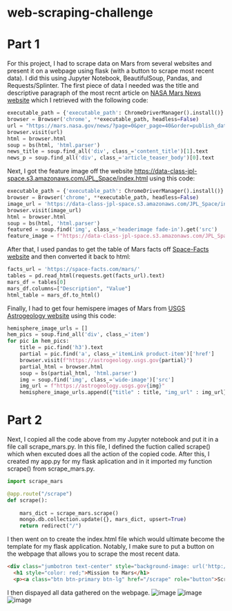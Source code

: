 # web-scraping-challenge

# Part 1
For this project, I had to scrape data on Mars from several websites and present it on a webpage using flask (with a button to scrape most recent data). I did this using Jupyter Notebook, BeautifulSoup, Pandas, and Requests/Splinter. 
The first piece of data I needed was the title and descriptive paragraph of the most recnt article on [NASA Mars News website](https://mars.nasa.gov/news/) which I retrieved with the following code: 
```python
executable_path = {'executable_path': ChromeDriverManager().install()}
browser = Browser('chrome', **executable_path, headless=False)
url = "https://mars.nasa.gov/news/?page=0&per_page=40&order=publish_date+desc%2Ccreated_at+desc&search=&category=19%2C165%2C184%2C204&blank_scope=Latest"
browser.visit(url)
html = browser.html
soup = bs(html, 'html.parser')
news_title = soup.find_all('div', class_='content_title')[1].text
news_p = soup.find_all('div', class_='article_teaser_body')[0].text
```
Next, I got the feature image off the website <https://data-class-jpl-space.s3.amazonaws.com/JPL_Space/index.html> using this code:
```python
executable_path = {'executable_path': ChromeDriverManager().install()}
browser = Browser('chrome', **executable_path, headless=False)
image_url = 'https://data-class-jpl-space.s3.amazonaws.com/JPL_Space/index.html'
browser.visit(image_url)
html = browser.html
soup = bs(html, 'html.parser')
featured = soup.find('img', class_='headerimage fade-in').get('src')
feature_image = f"https://data-class-jpl-space.s3.amazonaws.com/JPL_Space/{featured}"
```
After that, I used pandas to get the table of Mars facts off [Space-Facts website](https://space-facts.com/mars/) and then converted it back to html:
```python
facts_url = 'https://space-facts.com/mars/'
tables = pd.read_html(requests.get(facts_url).text)
mars_df = tables[0]
mars_df.columns=["Description", "Value"]
html_table = mars_df.to_html()
```
Finally, I had to get four hemispere images of Mars from [USGS Astrogeology website](https://astrogeology.usgs.gov/search/results?q=hemisphere+enhanced&k1=target&v1=Mars) using this code:
```python
hemisphere_image_urls = []
hem_pics = soup.find_all('div', class_='item')
for pic in hem_pics:
    title = pic.find('h3').text
    partial = pic.find('a', class_='itemLink product-item')['href']
    browser.visit(f"https://astrogeology.usgs.gov{partial}")
    partial_html = browser.html
    soup = bs(partial_html, 'html.parser')
    img = soup.find('img', class_='wide-image')['src']
    img_url = f"https://astrogeology.usgs.gov{img}"
    hemisphere_image_urls.append({"title" : title, "img_url" : img_url})
```
# Part 2
Next, I copied all the code above from my Jupyter notebook and put it in a file call scrape_mars.py. In this file, I defined the fuction called scrape() which when excuted does all the action of the copied code. After this, I created my app.py for my flask aplication and in it imported my function scrape() from scrape_mars.py.
```python
import scrape_mars

@app.route("/scrape")
def scrape():
    
    mars_dict = scrape_mars.scrape()
    mongo.db.collection.update({}, mars_dict, upsert=True)
    return redirect("/")
```
I then went on to create the index.html file which would ultimate become the template for my flask application. Notably, I make sure to put a button on the webpage that allows you to scrape the most recent data.
```html
<div class="jumbotron text-center" style="background-image: url('http://2.bp.blogspot.com/-EV6tLYaDZJE/Th6tirHH-uI/AAAAAAAAACY/pis1pJavAVE/s1600/3511_plate_5_copy.jpg'); height:300px">
  <h1 style="color: red;">Mission to Mars</h1>
  <p><a class="btn btn-primary btn-lg" href="/scrape" role="button">Scrape New Data!</a></p>
```
I then dispayed all data gathered on the webpage.
![image](https://user-images.githubusercontent.com/84929443/135166772-ab070cd2-8fe6-4fb5-b890-e72e3658d5d8.png)
![image](https://user-images.githubusercontent.com/84929443/135166876-ee53b2c8-674c-42dc-96d7-78785ec10daa.png)
![image](https://user-images.githubusercontent.com/84929443/135166917-60dc356a-1813-454e-9954-8d5cff46cdd0.png)



